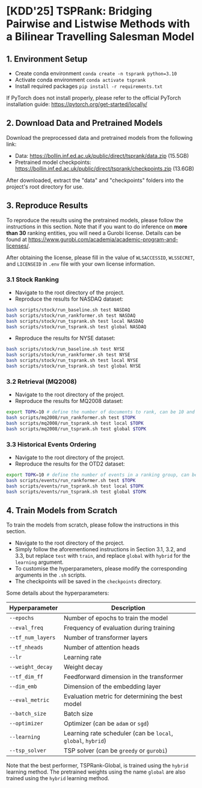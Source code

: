 # [KDD'25] TSPRank: Bridging Pairwise and Listwise Methods with a Bilinear Travelling Salesman Model

## 1. Environment Setup

- Create conda environment
```conda create -n tsprank python=3.10```
- Activate conda environment
```conda activate tsprank```
- Install required packages
```pip install -r requirements.txt```

If PyTorch does not install properly, please refer to the official PyTorch installation guide: https://pytorch.org/get-started/locally/

## 2. Download Data and Pretrained Models

Download the preprocessed data and pretrained models from the following link: 
- Data: https://bollin.inf.ed.ac.uk/public/direct/tsprank/data.zip (15.5GB)
- Pretrained model checkpoints: https://bollin.inf.ed.ac.uk/public/direct/tsprank/checkpoints.zip (13.6GB)

After downloaded, extract the "data" and "checkpoints" folders into the project's root directory for use.

## 3. Reproduce Results

To reproduce the results using the pretrained models, please follow the instructions in this section.
Note that if you want to do inference on __more than 30__ ranking entities, you will need a Gurobi license.
Details can be found at https://www.gurobi.com/academia/academic-program-and-licenses/.

After obtaining the license, please fill in the value of `WLSACCESSID`, `WLSSECRET`, and `LICENSEID` in `.env` file with your own license information.

### 3.1 Stock Ranking

- Navigate to the root directory of the project.
- Reproduce the results for NASDAQ dataset:

```bash
bash scripts/stock/run_baseline.sh test NASDAQ
bash scripts/stock/run_rankformer.sh test NASDAQ
bash scripts/stock/run_tsprank.sh test local NASDAQ
bash scripts/stock/run_tsprank.sh test global NASDAQ
```
- Reproduce the results for NYSE dataset:

```bash
bash scripts/stock/run_baseline.sh test NYSE
bash scripts/stock/run_rankformer.sh test NYSE
bash scripts/stock/run_tsprank.sh test local NYSE
bash scripts/stock/run_tsprank.sh test global NYSE
```
### 3.2 Retrieval (MQ2008)

- Navigate to the root directory of the project. 
- Reproduce the results for MQ2008 dataset:

```bash
export TOPK=10 # define the number of documents to rank, can be 10 and 30
bash scripts/mq2008/run_rankformer.sh test $TOPK
bash scripts/mq2008/run_tsprank.sh test local $TOPK
bash scripts/mq2008/run_tsprank.sh test global $TOPK
```
### 3.3 Historical Events Ordering

- Navigate to the root directory of the project.
- Reproduce the results for the OTD2 dataset:

```bash
export TOPK=10 # define the number of events in a ranking group, can be 10, 30, and 50
bash scripts/events/run_rankformer.sh test $TOPK
bash scripts/events/run_tsprank.sh test local $TOPK
bash scripts/events/run_tsprank.sh test global $TOPK
```

## 4. Train Models from Scratch

To train the models from scratch, please follow the instructions in this section.

- Navigate to the root directory of the project.
- Simply follow the aforementioned instructions in Section 3.1, 3.2, and 3.3, but replace `test` with `train`, and replace `global` with `hybrid` for the `learning` argument.
- To customise the hyperparameters, please modify the corresponding arguments in the `.sh` scripts.
- The checkpoints will be saved in the `checkpoints` directory.

Some details about the hyperparameters:

| Hyperparameter  | Description                                          |
|-----------------|------------------------------------------------------|
| `--epochs`      | Number of epochs to train the model                  |
| `--eval_freq`     | Frequency of evaluation during training              |
| `--tf_num_layers` | Number of transformer layers                         |
| `--tf_nheads`     | Number of attention heads                            |
| `--lr`            | Learning rate                                        |
| `--weight_decay`  | Weight decay                                         |
| `--tf_dim_ff`     | Feedforward dimension in the transformer             |
| `--dim_emb`       | Dimension of the embedding layer                     |
| `--eval_metric`   | Evaluation metric for determining the best model     |
| `--batch_size`    | Batch size                                           |
| `--optimizer`     | Optimizer (can be `adam` or `sgd`)                   |
| `--learning`      | Learning rate scheduler (can be `local`, `global`, `hybrid`) |
| `--tsp_solver`    | TSP solver (can be `greedy` or `gurobi`)             |

Note that the best performer, TSPRank-Global, is trained using the `hybrid` learning method.
The pretrained weights using the name `global` are also trained using the `hybrid` learning method.